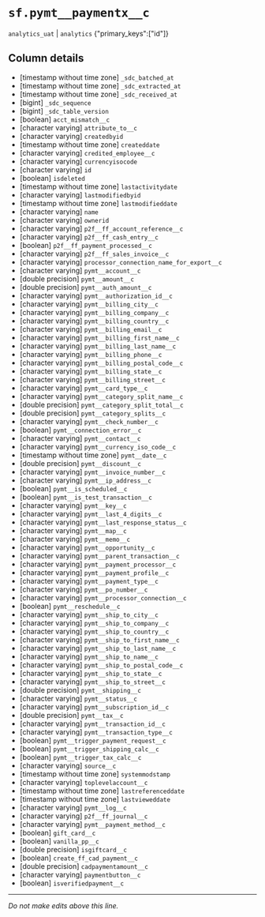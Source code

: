 # `sf.pymt__paymentx__c`
`analytics_uat` | `analytics`
{"primary_keys":["id"]}

## Column details
* [timestamp without time zone] `_sdc_batched_at`
* [timestamp without time zone] `_sdc_extracted_at`
* [timestamp without time zone] `_sdc_received_at`
* [bigint]    `_sdc_sequence`
* [bigint]    `_sdc_table_version`
* [boolean]   `acct_mismatch__c`
* [character varying] `attribute_to__c`
* [character varying] `createdbyid`
* [timestamp without time zone] `createddate`
* [character varying] `credited_employee__c`
* [character varying] `currencyisocode`
* [character varying] `id`
* [boolean]   `isdeleted`
* [timestamp without time zone] `lastactivitydate`
* [character varying] `lastmodifiedbyid`
* [timestamp without time zone] `lastmodifieddate`
* [character varying] `name`
* [character varying] `ownerid`
* [character varying] `p2f__ff_account_reference__c`
* [character varying] `p2f__ff_cash_entry__c`
* [boolean]   `p2f__ff_payment_processed__c`
* [character varying] `p2f__ff_sales_invoice__c`
* [character varying] `processor_connection_name_for_export__c`
* [character varying] `pymt__account__c`
* [double precision] `pymt__amount__c`
* [double precision] `pymt__auth_amount__c`
* [character varying] `pymt__authorization_id__c`
* [character varying] `pymt__billing_city__c`
* [character varying] `pymt__billing_company__c`
* [character varying] `pymt__billing_country__c`
* [character varying] `pymt__billing_email__c`
* [character varying] `pymt__billing_first_name__c`
* [character varying] `pymt__billing_last_name__c`
* [character varying] `pymt__billing_phone__c`
* [character varying] `pymt__billing_postal_code__c`
* [character varying] `pymt__billing_state__c`
* [character varying] `pymt__billing_street__c`
* [character varying] `pymt__card_type__c`
* [character varying] `pymt__category_split_name__c`
* [double precision] `pymt__category_split_total__c`
* [double precision] `pymt__category_splits__c`
* [character varying] `pymt__check_number__c`
* [boolean]   `pymt__connection_error__c`
* [character varying] `pymt__contact__c`
* [character varying] `pymt__currency_iso_code__c`
* [timestamp without time zone] `pymt__date__c`
* [double precision] `pymt__discount__c`
* [character varying] `pymt__invoice_number__c`
* [character varying] `pymt__ip_address__c`
* [boolean]   `pymt__is_scheduled__c`
* [boolean]   `pymt__is_test_transaction__c`
* [character varying] `pymt__key__c`
* [character varying] `pymt__last_4_digits__c`
* [character varying] `pymt__last_response_status__c`
* [character varying] `pymt__map__c`
* [character varying] `pymt__memo__c`
* [character varying] `pymt__opportunity__c`
* [character varying] `pymt__parent_transaction__c`
* [character varying] `pymt__payment_processor__c`
* [character varying] `pymt__payment_profile__c`
* [character varying] `pymt__payment_type__c`
* [character varying] `pymt__po_number__c`
* [character varying] `pymt__processor_connection__c`
* [boolean]   `pymt__reschedule__c`
* [character varying] `pymt__ship_to_city__c`
* [character varying] `pymt__ship_to_company__c`
* [character varying] `pymt__ship_to_country__c`
* [character varying] `pymt__ship_to_first_name__c`
* [character varying] `pymt__ship_to_last_name__c`
* [character varying] `pymt__ship_to_name__c`
* [character varying] `pymt__ship_to_postal_code__c`
* [character varying] `pymt__ship_to_state__c`
* [character varying] `pymt__ship_to_street__c`
* [double precision] `pymt__shipping__c`
* [character varying] `pymt__status__c`
* [character varying] `pymt__subscription_id__c`
* [double precision] `pymt__tax__c`
* [character varying] `pymt__transaction_id__c`
* [character varying] `pymt__transaction_type__c`
* [boolean]   `pymt__trigger_payment_request__c`
* [boolean]   `pymt__trigger_shipping_calc__c`
* [boolean]   `pymt__trigger_tax_calc__c`
* [character varying] `source__c`
* [timestamp without time zone] `systemmodstamp`
* [character varying] `toplevelaccount__c`
* [timestamp without time zone] `lastreferenceddate`
* [timestamp without time zone] `lastvieweddate`
* [character varying] `pymt__log__c`
* [character varying] `p2f__ff_journal__c`
* [character varying] `pymt__payment_method__c`
* [boolean]   `gift_card__c`
* [boolean]   `vanilla_pp__c`
* [double precision] `isgiftcard__c`
* [boolean]   `create_ff_cad_payment__c`
* [double precision] `cadpaymentamount__c`
* [character varying] `paymentbutton__c`
* [boolean]   `isverifiedpayment__c`

-------------------------------------------------------------------------------
*Do not make edits above this line.*
